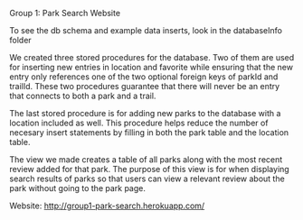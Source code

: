 Group 1: Park Search Website

To see the db schema and example data inserts, look in the databaseInfo folder

We created three stored procedures for the database. Two of them are used for inserting new entries in location and favorite while ensuring that the new entry only references one of the two optional foreign keys of parkId and trailId. These two procedures guarantee that there will never be an entry that connects to both a park and a trail.

The last stored procedure is for adding new parks to the database with a location included as well. This procedure helps reduce the number of necesary insert statements by filling in both the park table and the location table.

The view we made creates a table of all parks along with the most recent review added for that park. The purpose of this view is for when displaying search results of parks so that users can view a relevant review about the park without going to the park page.

Website: http://group1-park-search.herokuapp.com/
